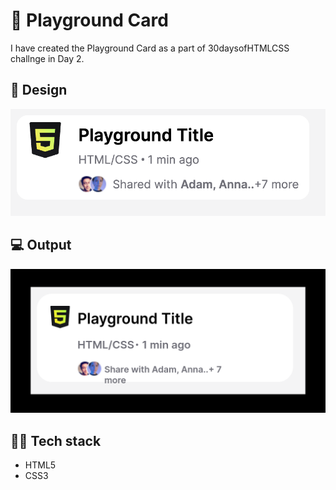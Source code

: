 # 🎴 Playground Card
I have created the Playground Card as a part of 30daysofHTMLCSS challnge in Day 2.

## 🎨 Design
![Design](design.png)

## 💻 Output
![Output](OUTPUT.png)

## 👩‍💻 Tech stack
- HTML5
- CSS3